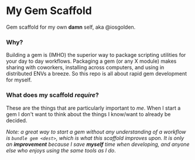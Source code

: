 My Gem Scaffold
===

Gem scaffold for my own **damn** self, aka @iosgolden.

### Why? 

Building a gem is (IMHO) the superior way to package scripting utilities for your day to day workflows. Packaging a gem (or any X module) makes sharing with coworkers, installing across computers, and using in distributed ENVs a breeze. So this repo is all about rapid gem development for myself.

### What does my scaffold *require*?

These are the things that are particularly important to *me*. When I start a gem I don't want to think about the things I know/want to already be decided.

*Note: a great way to start a gem without any understanding of a workflow is `bundle gem <dest>`, which is what this scaffold improves upon. It is only an **improvement** because I save **myself** time when developing, and anyone else who enjoys using the same tools as I do*.



